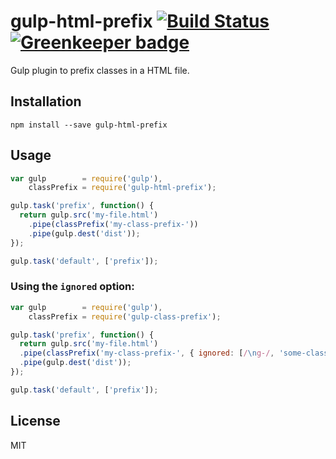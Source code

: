 # gulp-html-prefix [![Build Status](https://travis-ci.org/thekashey/gulp-html-prefix.svg?branch=master)](https://travis-ci.org/thekashey/gulp-html-prefix) [![Greenkeeper badge](https://badges.greenkeeper.io/theKashey/gulp-html-prefix.svg)](https://greenkeeper.io/)

Gulp plugin to prefix classes in a HTML file.

## Installation

```
npm install --save gulp-html-prefix
```

## Usage

```js
var gulp        = require('gulp'),
    classPrefix = require('gulp-html-prefix');

gulp.task('prefix', function() {
  return gulp.src('my-file.html')
    .pipe(classPrefix('my-class-prefix-'))
    .pipe(gulp.dest('dist'));
});

gulp.task('default', ['prefix']);
```

### Using the `ignored` option:

```js
var gulp        = require('gulp'),
    classPrefix = require('gulp-class-prefix');

gulp.task('prefix', function() {
  return gulp.src('my-file.html')
  .pipe(classPrefix('my-class-prefix-', { ignored: [/\ng-/, 'some-class'] }))
  .pipe(gulp.dest('dist'));
});

gulp.task('default', ['prefix']);
```

## License

MIT